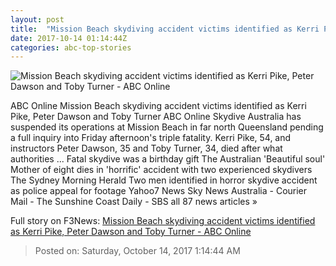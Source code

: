 ```yaml
---
layout: post
title:  "Mission Beach skydiving accident victims identified as Kerri Pike, Peter Dawson and Toby Turner - ABC Online"
date: 2017-10-14 01:14:44Z
categories: abc-top-stories
---
```


![Mission Beach skydiving accident victims identified as Kerri Pike, Peter Dawson and Toby Turner - ABC Online](http://www.abc.net.au/news/image/9048842-1x1-700x700.jpg)

ABC Online Mission Beach skydiving accident victims identified as Kerri Pike, Peter Dawson and Toby Turner ABC Online Skydive Australia has suspended its operations at Mission Beach in far north Queensland pending a full inquiry into Friday afternoon's triple fatality. Kerri Pike, 54, and instructors Peter Dawson, 35 and Toby Turner, 34, died after what authorities ... Fatal skydive was a birthday gift The Australian 'Beautiful soul' Mother of eight dies in 'horrific' accident with two experienced skydivers The Sydney Morning Herald Two men identified in horror skydive accident as police appeal for footage Yahoo7 News Sky News Australia - Courier Mail - The Sunshine Coast Daily - SBS all 87 news articles »


Full story on F3News: [Mission Beach skydiving accident victims identified as Kerri Pike, Peter Dawson and Toby Turner - ABC Online](http://www.f3nws.com/n/WdjNNB)

> Posted on: Saturday, October 14, 2017 1:14:44 AM
